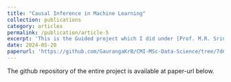 ```yaml
---
title: "Causal Inference in Machine Learning"
collection: publications
category: articles
permalink: /publication/article-5
excerpt: 'This is the Guided project which I did under [Prof. M.R. Srinivasan](https://www.cmi.ac.in/people/fac-profile.php?id=mrsvasan) on the amazing topic of Causal Inference & Learning'
date: 2024-05-20
paperurl: 'https://github.com/GaurangaKrB/CMI-MSc-Data-Science/tree/7d62b71c99034fe16ddf948e96b7ec17f4cc3b4a/Sem4/CausalInference%20(GP)'
---
```


The github repository of the entire project is available at paper-url below.
